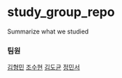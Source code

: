 # study_group_repo
Summarize what we studied
  

### 팀원  
[김형민](https://github.com/hminkim)
[조수현](https://github.com/LemonDouble)
[김도균](https://github.com/dogyun-k)
[정민서](https://github.com/alsss2301)